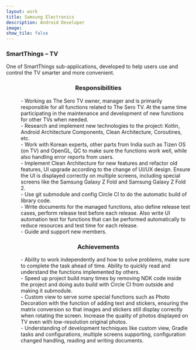 ```yaml
---
layout: work
title: Samsung Electronics
description: Android Developer
image: 
show_tile: false
---
```


<h3>SmartThings – TV</h3>
One of SmartThings sub-applications, developed to help users use and control the TV smarter and more convenient.

<center><h3>Responsibilities</h3></center>
<div>
    <dl>
        <dd>- Working as The Sero TV owner, manager and is primarily responsible for all functions related to The Sero TV. At the same time participating in the maintenance and development of new functions for other TVs when needed.</dd>
        <dd>- Research and implement new technologies to the project: Kotlin, Android Architecture Components, Clean Architecture, Coroutines, etc.</dd>
        <dd>- Work with Korean experts, other parts from India such as Tizen OS (on TV) and OpenGL, QC to make sure the functions work well, while also handling error reports from users.</dd>
        <dd>- Implement Clean Architecture for new features and refactor old features, UI upgrade according to the change of UI/UX design. Ensure the UI is displayed correctly on multiple screens, including special screens like the Samsung Galaxy Z Fold and Samsung Galaxy Z Fold 2.</dd>
        <dd>- Use git submodule and config Circle CI to do the automatic build of library code.</dd>
        <dd>- Write documents for the managed functions, also define release test cases, perform release test before each release. Also write UI automation test for functions that can be performed automatically to reduce resources and test time for each release.</dd>
        <dd>- Guide and support new members.</dd>
    </dl>
</div>
<center><h3>Achievements</h3></center>
<div>
    <dl>
        <dd>- Ability to work independently and how to solve problems, make sure to complete the task ahead of time. Ability to quickly read and understand the functions implemented by others.</dd>
        <dd>- Speed up project build many times by removing NDK code inside the project and doing auto build with Circle CI from outside and making it submodule.</dd>
        <dd>- Custom view to serve some special functions such as Photo Decoration with the function of adding text and stickers, ensuring the matrix conversion so that images and stickers still display correctly when rotating the screen. Increase the quality of photos displayed on TV even with low-resolution original photos.</dd>
        <dd>- Understanding of development techniques like custom view, Gradle tasks and configurations, multiple screens supporting, configuration changed handling, reading and writing documents.</dd>
    </dl>
</div>